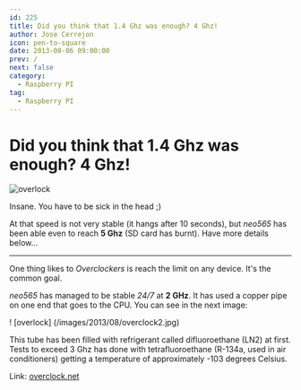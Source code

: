 ```yaml
---
id: 225
title: Did you think that 1.4 Ghz was enough? 4 Ghz!
author: Jose Cerrejon
icon: pen-to-square
date: 2013-08-06 09:00:00
prev: /
next: false
category:
  - Raspberry PI
tag:
  - Raspberry PI
---
```


# Did you think that 1.4 Ghz was enough? 4 Ghz!

![overlock](/images/2013/08/overclock.jpg)

Insane. You have to be sick in the head ;)

At that speed is not very stable (it hangs after 10 seconds), but *neo565* has been able even to reach **5 Ghz** (SD card has burnt). Have more details below...

- - -
One thing likes to *Overclockers* is reach the limit on any device. It's the common goal.

*neo565* has managed to be stable *24/7* at **2 GHz**. It has used a copper pipe on one end that goes to the CPU. You can see in the next image:

! [overlock] (/images/2013/08/overclock2.jpg)

This tube has been filled with refrigerant called difluoroethane (LN2) at first. Tests to exceed 3 Ghz has done with tetrafluoroethane (R-134a, used in air conditioners) getting a temperature of approximately -103 degrees Celsius.

Link: [overclock.net](http://www.overclock.net/t/1404207/extreme-cooled-raspberry-pi)
